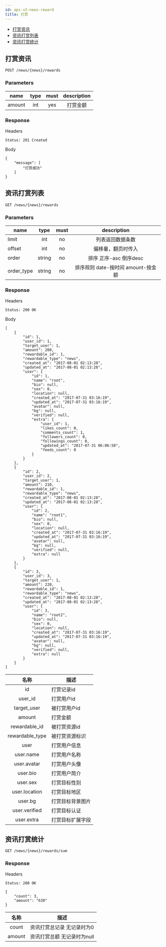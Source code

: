 ```yaml
---
id: api-v2-news-reward
title: 打赏
---
```


- [打赏资讯](#打赏资讯)
- [资讯打赏列表](#资讯打赏列表)
- [资讯打赏统计](#资讯打赏统计)

## 打赏资讯

```
POST /news/{news}/rewards
```

### Parameters

| name     | type     | must     | description |
|----------|:--------:|:--------:|:--------:|
| amount   | int      | yes      | 打赏金额 |

### Response

Headers

```
Status: 201 Created
```

Body

```json5
{
    "message": [
        "打赏成功"
    ]
}
```

## 资讯打赏列表

```
GET /news/{news}/rewards
```

### Parameters

| name     | type     | must     | description |
|----------|:--------:|:--------:|:--------:|
| limit    | int      | no       | 列表返回数据条数 |
| offset   | int      | no       | 偏移量，翻页时传入 |
| order    | string   | no       | 排序 正序-asc 倒序desc |
| order_type | string | no       | 排序规则 date-按时间 amount-按金额 |

### Response

Headers

```
Status: 200 OK
```

Body

```json5
[
    {
        "id": 1,
        "user_id": 1,
        "target_user": 1,
        "amount": 200,
        "rewardable_id": 1,
        "rewardable_type": "news",
        "created_at": "2017-08-01 02:13:28",
        "updated_at": "2017-08-01 02:13:28",
        "user": {
            "id": 1,
            "name": "root",
            "bio": null,
            "sex": 0,
            "location": null,
            "created_at": "2017-07-31 03:16:19",
            "updated_at": "2017-07-31 03:16:19",
            "avatar": null,
            "bg": null,
            "verified": null,
            "extra": {
                "user_id": 1,
                "likes_count": 0,
                "comments_count": 1,
                "followers_count": 0,
                "followings_count": 0,
                "updated_at": "2017-07-31 06:06:58",
                "feeds_count": 0
            }
        }
    },
    {
        "id": 2,
        "user_id": 2,
        "target_user": 1,
        "amount": 210,
        "rewardable_id": 1,
        "rewardable_type": "news",
        "created_at": "2017-08-01 02:13:28",
        "updated_at": "2017-08-01 02:13:28",
        "user": {
            "id": 2,
            "name": "root1",
            "bio": null,
            "sex": 0,
            "location": null,
            "created_at": "2017-07-31 03:16:19",
            "updated_at": "2017-07-31 03:16:19",
            "avatar": null,
            "bg": null,
            "verified": null,
            "extra": null
        }
    },
    {
        "id": 3,
        "user_id": 3,
        "target_user": 1,
        "amount": 220,
        "rewardable_id": 1,
        "rewardable_type": "news",
        "created_at": "2017-08-01 02:13:28",
        "updated_at": "2017-08-01 02:13:28",
        "user": {
            "id": 3,
            "name": "root2",
            "bio": null,
            "sex": 0,
            "location": null,
            "created_at": "2017-07-31 03:16:19",
            "updated_at": "2017-07-31 03:16:19",
            "avatar": null,
            "bg": null,
            "verified": null,
            "extra": null
        }
    }
]
```

| 名称 | 描述 |
|:----:|------|
| id   | 打赏记录id |
| user_id | 打赏用户id |
| target_user | 被打赏用户id |
| amount | 打赏金额 |
| rewardable_id | 被打赏资源id |
| rewardable_type | 被打赏资源标识 |
| user | 打赏用户信息 |
| user.name | 打赏用户名称 |
| user.avatar | 打赏用户头像 |
| user.bio | 打赏用户简介 |
| user.sex | 打赏目标性别 |
| user.location | 打赏目标地区 |
| user.bg | 打赏目标背景图片 |
| user.verified | 打赏目标认证 |
| user.extra | 打赏目标扩展字段 |

## 资讯打赏统计

```
GET /news/{news}/rewards/sum
```

### Response

Headers

```
Status: 200 OK
```

```json5
{
    "count": 3,
    "amount": "630"
}
```

| 名称 | 描述 |
|:----:|------|
| count | 资讯打赏总记录 无记录时为0 |
| amount | 资讯打赏总额 无记录时为null |
